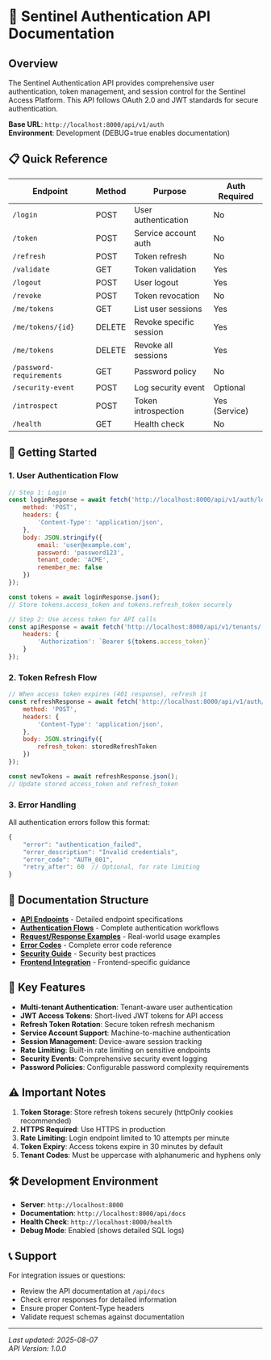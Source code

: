 # 🔐 Sentinel Authentication API Documentation

## Overview

The Sentinel Authentication API provides comprehensive user authentication, token management, and session control for the Sentinel Access Platform. This API follows OAuth 2.0 and JWT standards for secure authentication.

**Base URL**: `http://localhost:8000/api/v1/auth`  
**Environment**: Development (DEBUG=true enables documentation)

## 📋 Quick Reference

| Endpoint | Method | Purpose | Auth Required |
|----------|--------|---------|---------------|
| `/login` | POST | User authentication | No |
| `/token` | POST | Service account auth | No |
| `/refresh` | POST | Token refresh | No |
| `/validate` | GET | Token validation | Yes |
| `/logout` | POST | User logout | Yes |
| `/revoke` | POST | Token revocation | No |
| `/me/tokens` | GET | List user sessions | Yes |
| `/me/tokens/{id}` | DELETE | Revoke specific session | Yes |
| `/me/tokens` | DELETE | Revoke all sessions | Yes |
| `/password-requirements` | GET | Password policy | No |
| `/security-event` | POST | Log security event | Optional |
| `/introspect` | POST | Token introspection | Yes (Service) |
| `/health` | GET | Health check | No |

## 🚀 Getting Started

### 1. User Authentication Flow

```javascript
// Step 1: Login
const loginResponse = await fetch('http://localhost:8000/api/v1/auth/login', {
    method: 'POST',
    headers: {
        'Content-Type': 'application/json',
    },
    body: JSON.stringify({
        email: 'user@example.com',
        password: 'password123',
        tenant_code: 'ACME',
        remember_me: false
    })
});

const tokens = await loginResponse.json();
// Store tokens.access_token and tokens.refresh_token securely

// Step 2: Use access token for API calls
const apiResponse = await fetch('http://localhost:8000/api/v1/tenants/', {
    headers: {
        'Authorization': `Bearer ${tokens.access_token}`
    }
});
```

### 2. Token Refresh Flow

```javascript
// When access token expires (401 response), refresh it
const refreshResponse = await fetch('http://localhost:8000/api/v1/auth/refresh', {
    method: 'POST',
    headers: {
        'Content-Type': 'application/json',
    },
    body: JSON.stringify({
        refresh_token: storedRefreshToken
    })
});

const newTokens = await refreshResponse.json();
// Update stored access_token and refresh_token
```

### 3. Error Handling

All authentication errors follow this format:

```javascript
{
    "error": "authentication_failed",
    "error_description": "Invalid credentials",
    "error_code": "AUTH_001",
    "retry_after": 60  // Optional, for rate limiting
}
```

## 📁 Documentation Structure

- **[API Endpoints](./api-endpoints.md)** - Detailed endpoint specifications
- **[Authentication Flows](./auth-flows.md)** - Complete authentication workflows  
- **[Request/Response Examples](./examples.md)** - Real-world usage examples
- **[Error Codes](./error-codes.md)** - Complete error code reference
- **[Security Guide](./security.md)** - Security best practices
- **[Frontend Integration](./frontend-integration.md)** - Frontend-specific guidance

## 🔑 Key Features

- **Multi-tenant Authentication**: Tenant-aware user authentication
- **JWT Access Tokens**: Short-lived JWT tokens for API access
- **Refresh Token Rotation**: Secure token refresh mechanism
- **Service Account Support**: Machine-to-machine authentication
- **Session Management**: Device-aware session tracking
- **Rate Limiting**: Built-in rate limiting on sensitive endpoints
- **Security Events**: Comprehensive security event logging
- **Password Policies**: Configurable password complexity requirements

## ⚠️ Important Notes

1. **Token Storage**: Store refresh tokens securely (httpOnly cookies recommended)
2. **HTTPS Required**: Use HTTPS in production
3. **Rate Limiting**: Login endpoint limited to 10 attempts per minute
4. **Token Expiry**: Access tokens expire in 30 minutes by default
5. **Tenant Codes**: Must be uppercase with alphanumeric and hyphens only

## 🛠️ Development Environment

- **Server**: `http://localhost:8000`
- **Documentation**: `http://localhost:8000/api/docs`
- **Health Check**: `http://localhost:8000/health`
- **Debug Mode**: Enabled (shows detailed SQL logs)

## 📞 Support

For integration issues or questions:
- Review the API documentation at `/api/docs`
- Check error responses for detailed information
- Ensure proper Content-Type headers
- Validate request schemas against documentation

---

*Last updated: 2025-08-07*  
*API Version: 1.0.0*